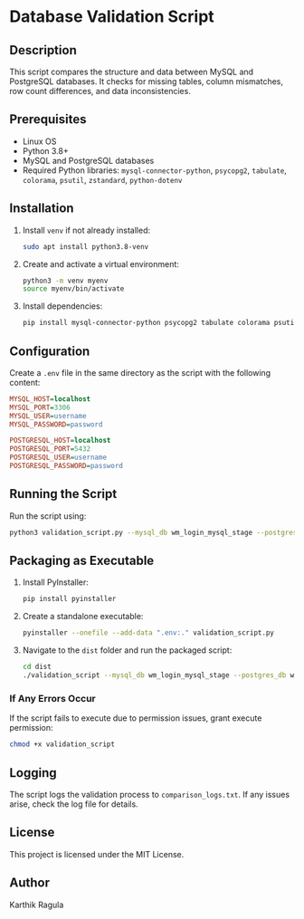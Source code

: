 # Database Validation Script

## Description
This script compares the structure and data between MySQL and PostgreSQL databases. It checks for missing tables, column mismatches, row count differences, and data inconsistencies.

## Prerequisites
- Linux OS
- Python 3.8+
- MySQL and PostgreSQL databases
- Required Python libraries: `mysql-connector-python`, `psycopg2`, `tabulate`, `colorama`, `psutil`, `zstandard`, `python-dotenv`

## Installation
1. Install `venv` if not already installed:
   ```sh
   sudo apt install python3.8-venv
   ```
2. Create and activate a virtual environment:
   ```sh
   python3 -m venv myenv
   source myenv/bin/activate
   ```
3. Install dependencies:
   ```sh
   pip install mysql-connector-python psycopg2 tabulate colorama psutil zstandard dotenv
   ```

## Configuration
Create a `.env` file in the same directory as the script with the following content:
```ini
MYSQL_HOST=localhost
MYSQL_PORT=3306
MYSQL_USER=username
MYSQL_PASSWORD=password

POSTGRESQL_HOST=localhost
POSTGRESQL_PORT=5432
POSTGRESQL_USER=username
POSTGRESQL_PASSWORD=password
```

## Running the Script
Run the script using:
```sh
python3 validation_script.py --mysql_db wm_login_mysql_stage --postgres_db wm_login_stage_postgres
```

## Packaging as Executable
1. Install PyInstaller:
   ```sh
   pip install pyinstaller
   ```
2. Create a standalone executable:
   ```sh
   pyinstaller --onefile --add-data ".env:." validation_script.py
   ```
3. Navigate to the `dist` folder and run the packaged script:
   ```sh
   cd dist
   ./validation_script --mysql_db wm_login_mysql_stage --postgres_db wm_login_stage_postgres
   ```

### If Any Errors Occur
If the script fails to execute due to permission issues, grant execute permission:
```sh
chmod +x validation_script
```

## Logging
The script logs the validation process to `comparison_logs.txt`. If any issues arise, check the log file for details.

## License
This project is licensed under the MIT License.

## Author
Karthik Ragula

